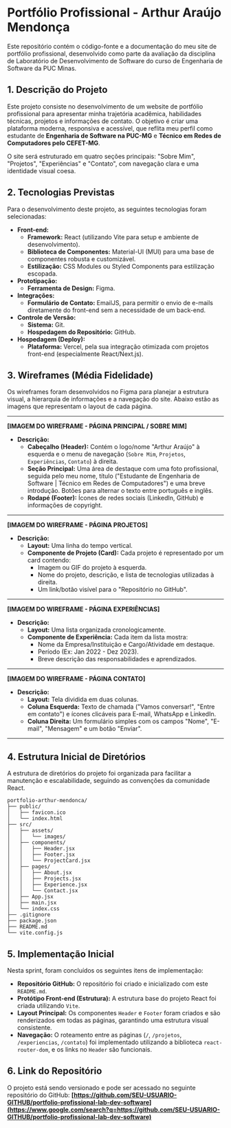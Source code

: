 
# **Portfólio Profissional - Arthur Araújo Mendonça**

Este repositório contém o código-fonte e a documentação do meu site de portfólio profissional, desenvolvido como parte da avaliação da disciplina de Laboratório de Desenvolvimento de Software do curso de Engenharia de Software da PUC Minas.

## **1. Descrição do Projeto**

Este projeto consiste no desenvolvimento de um website de portfólio profissional para apresentar minha trajetória acadêmica, habilidades técnicas, projetos e informações de contato. O objetivo é criar uma plataforma moderna, responsiva e acessível, que reflita meu perfil como estudante de **Engenharia de Software na PUC-MG** e **Técnico em Redes de Computadores pelo CEFET-MG**.

O site será estruturado em quatro seções principais: "Sobre Mim", "Projetos", "Experiências" e "Contato", com navegação clara e uma identidade visual coesa.

## **2. Tecnologias Previstas**

Para o desenvolvimento deste projeto, as seguintes tecnologias foram selecionadas:

  * **Front-end:**
      * **Framework:** React (utilizando Vite para setup e ambiente de desenvolvimento).
      * **Biblioteca de Componentes:** Material-UI (MUI) para uma base de componentes robusta e customizável.
      * **Estilização:** CSS Modules ou Styled Components para estilização escopada.
  * **Prototipação:**
      * **Ferramenta de Design:** Figma.
  * **Integrações:**
      * **Formulário de Contato:** EmailJS, para permitir o envio de e-mails diretamente do front-end sem a necessidade de um back-end.
  * **Controle de Versão:**
      * **Sistema:** Git.
      * **Hospedagem do Repositório:** GitHub.
  * **Hospedagem (Deploy):**
      * **Plataforma:** Vercel, pela sua integração otimizada com projetos front-end (especialmente React/Next.js).

## **3. Wireframes (Média Fidelidade)**

Os wireframes foram desenvolvidos no Figma para planejar a estrutura visual, a hierarquia de informações e a navegação do site. Abaixo estão as imagens que representam o layout de cada página.

-----

**[IMAGEM DO WIREFRAME - PÁGINA PRINCIPAL / SOBRE MIM]**

  * **Descrição:**
      * **Cabeçalho (Header):** Contém o logo/nome "Arthur Araújo" à esquerda e o menu de navegação (`Sobre Mim`, `Projetos`, `Experiências`, `Contato`) à direita.
      * **Seção Principal:** Uma área de destaque com uma foto profissional, seguida pelo meu nome, título ("Estudante de Engenharia de Software | Técnico em Redes de Computadores") e uma breve introdução. Botões para alternar o texto entre português e inglês.
      * **Rodapé (Footer):** Ícones de redes sociais (LinkedIn, GitHub) e informações de copyright.

-----

**[IMAGEM DO WIREFRAME - PÁGINA PROJETOS]**

  * **Descrição:**
      * **Layout:** Uma linha do tempo vertical.
      * **Componente de Projeto (Card):** Cada projeto é representado por um card contendo:
          * Imagem ou GIF do projeto à esquerda.
          * Nome do projeto, descrição, e lista de tecnologias utilizadas à direita.
          * Um link/botão visível para o "Repositório no GitHub".

-----

**[IMAGEM DO WIREFRAME - PÁGINA EXPERIÊNCIAS]**

  * **Descrição:**
      * **Layout:** Uma lista organizada cronologicamente.
      * **Componente de Experiência:** Cada item da lista mostra:
          * Nome da Empresa/Instituição e Cargo/Atividade em destaque.
          * Período (Ex: Jan 2022 - Dez 2023).
          * Breve descrição das responsabilidades e aprendizados.

-----

**[IMAGEM DO WIREFRAME - PÁGINA CONTATO]**

  * **Descrição:**
      * **Layout:** Tela dividida em duas colunas.
      * **Coluna Esquerda:** Texto de chamada ("Vamos conversar\!", "Entre em contato") e ícones clicáveis para E-mail, WhatsApp e LinkedIn.
      * **Coluna Direita:** Um formulário simples com os campos "Nome", "E-mail", "Mensagem" e um botão "Enviar".

-----

## **4. Estrutura Inicial de Diretórios**

A estrutura de diretórios do projeto foi organizada para facilitar a manutenção e escalabilidade, seguindo as convenções da comunidade React.

```
portfolio-arthur-mendonca/
├── public/
│   ├── favicon.ico
│   └── index.html
├── src/
│   ├── assets/
│   │   └── images/
│   ├── components/
│   │   ├── Header.jsx
│   │   ├── Footer.jsx
│   │   └── ProjectCard.jsx
│   ├── pages/
│   │   ├── About.jsx
│   │   ├── Projects.jsx
│   │   ├── Experience.jsx
│   │   └── Contact.jsx
│   ├── App.jsx
│   ├── main.jsx
│   └── index.css
├── .gitignore
├── package.json
├── README.md
└── vite.config.js
```

## **5. Implementação Inicial**

Nesta sprint, foram concluídos os seguintes itens de implementação:

  * **Repositório GitHub:** O repositório foi criado e inicializado com este `README.md`.
  * **Protótipo Front-end (Estrutura):** A estrutura base do projeto React foi criada utilizando `Vite`.
  * **Layout Principal:** Os componentes `Header` e `Footer` foram criados e são renderizados em todas as páginas, garantindo uma estrutura visual consistente.
  * **Navegação:** O roteamento entre as páginas (`/`, `/projetos`, `/experiencias`, `/contato`) foi implementado utilizando a biblioteca `react-router-dom`, e os links no `Header` são funcionais.

## **6. Link do Repositório**

O projeto está sendo versionado e pode ser acessado no seguinte repositório do GitHub:
**[https://github.com/SEU-USUARIO-GITHUB/portfolio-profissional-lab-dev-software](https://www.google.com/search?q=https://github.com/SEU-USUARIO-GITHUB/portfolio-profissional-lab-dev-software)**
